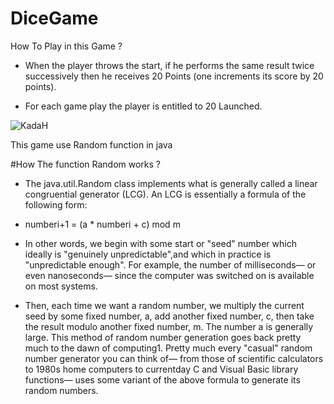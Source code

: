 # DiceGame

How To Play in this Game  ?

- When the player throws the start, if he performs the same result twice successively then he receives 20 Points (one increments its score by 20 points).

- For each game play the player is entitled to 20 Launched.

![KadaH](RandomGame/images/dice.png)

This game use Random function in java 

#How The function Random works ?

- The java.util.Random class implements what is generally called a linear congruential generator (LCG). An LCG is essentially a formula of the following form:

- numberi+1 = (a * numberi + c) mod m

- In other words, we begin with some start or "seed" number which ideally is "genuinely unpredictable",and which in practice is "unpredictable enough". For example, the number of milliseconds— or even nanoseconds— since the computer was switched on is available on most systems.

- Then, each time we want a random number, we multiply the current seed by some fixed number, a, add another fixed number, c, then take the result modulo another fixed number, m. The number a is generally large. This method of random number generation goes back pretty much to the dawn of computing1. Pretty much every "casual" random number generator you can think of— from those of scientific calculators to 1980s home computers to currentday C and Visual Basic library functions— uses some variant of the above formula to generate its random numbers. 

